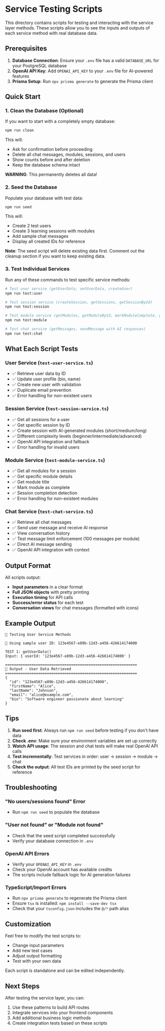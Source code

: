 # Service Testing Scripts

This directory contains scripts for testing and interacting with the service layer methods. These scripts allow you to see the inputs and outputs of each service method with real database data.

## Prerequisites

1. **Database Connection**: Ensure your `.env` file has a valid `DATABASE_URL` for your PostgreSQL database
2. **OpenAI API Key**: Add `OPENAI_API_KEY` to your `.env` file for AI-powered features
3. **Prisma Setup**: Run `npx prisma generate` to generate the Prisma client

## Quick Start

### 1. Clean the Database (Optional)

If you want to start with a completely empty database:

```bash
npm run clean
```

This will:
- Ask for confirmation before proceeding
- Delete all chat messages, modules, sessions, and users
- Show counts before and after deletion
- Keep the database schema intact

**WARNING**: This permanently deletes all data!

### 2. Seed the Database

Populate your database with test data:

```bash
npm run seed
```

This will:
- Create 2 test users
- Create 3 learning sessions with modules
- Add sample chat messages
- Display all created IDs for reference

**Note**: The seed script will delete existing data first. Comment out the cleanup section if you want to keep existing data.

### 3. Test Individual Services

Run any of these commands to test specific service methods:

```bash
# Test user service (getUserData, setUserData, createUser)
npm run test:user

# Test session service (createSession, getSessions, getSessionById)
npm run test:session

# Test module service (getModules, getModuleById, markModuleComplete, getModuleTitle)
npm run test:module

# Test chat service (getMessages, sendMessage with AI responses)
npm run test:chat
```

## What Each Script Tests

### User Service (`test-user-service.ts`)
- ✅ Retrieve user data by ID
- ✅ Update user profile (bio, name)
- ✅ Create new user with validation
- ✅ Duplicate email prevention
- ✅ Error handling for non-existent users

### Session Service (`test-session-service.ts`)
- ✅ Get all sessions for a user
- ✅ Get specific session by ID
- ✅ Create session with AI-generated modules (short/medium/long)
- ✅ Different complexity levels (beginner/intermediate/advanced)
- ✅ OpenAI API integration and fallback
- ✅ Error handling for invalid users

### Module Service (`test-module-service.ts`)
- ✅ Get all modules for a session
- ✅ Get specific module details
- ✅ Get module title
- ✅ Mark module as complete
- ✅ Session completion detection
- ✅ Error handling for non-existent modules

### Chat Service (`test-chat-service.ts`)
- ✅ Retrieve all chat messages
- ✅ Send user message and receive AI response
- ✅ View conversation history
- ✅ Test message limit enforcement (100 messages per module)
- ✅ Direct AI message sending
- ✅ OpenAI API integration with context

## Output Format

All scripts output:
- **Input parameters** in a clear format
- **Full JSON objects** with pretty printing
- **Execution timing** for API calls
- **Success/error status** for each test
- **Conversation views** for chat messages (formatted with icons)

## Example Output

```
🧪 Testing User Service Methods

📌 Using sample user ID: 123e4567-e89b-12d3-a456-426614174000

TEST 1: getUserData()
Input: { userId: '123e4567-e89b-12d3-a456-426614174000' }

============================================================
🔹 Output - User Data Retrieved
============================================================
{
  "id": "123e4567-e89b-12d3-a456-426614174000",
  "firstName": "Alice",
  "lastName": "Johnson",
  "email": "alice@example.com",
  "bio": "Software engineer passionate about learning"
}
```

## Tips

1. **Run seed first**: Always run `npm run seed` before testing if you don't have data
2. **Check .env**: Make sure your environment variables are set up correctly
3. **Watch API usage**: The session and chat tests will make real OpenAI API calls
4. **Test incrementally**: Test services in order: user → session → module → chat
5. **Check the output**: All test IDs are printed by the seed script for reference

## Troubleshooting

### "No users/sessions found" Error
- Run `npm run seed` to populate the database

### "User not found" or "Module not found"
- Check that the seed script completed successfully
- Verify your database connection in `.env`

### OpenAI API Errors
- Verify your `OPENAI_API_KEY` in `.env`
- Check your OpenAI account has available credits
- The scripts include fallback logic for AI generation failures

### TypeScript/Import Errors
- Run `npx prisma generate` to regenerate the Prisma client
- Ensure `tsx` is installed: `npm install --save-dev tsx`
- Check that your `tsconfig.json` includes the `@/*` path alias

## Customization

Feel free to modify the test scripts to:
- Change input parameters
- Add new test cases
- Adjust output formatting
- Test with your own data

Each script is standalone and can be edited independently.

## Next Steps

After testing the service layer, you can:
1. Use these patterns to build API routes
2. Integrate services into your frontend components
3. Add additional business logic methods
4. Create integration tests based on these scripts
